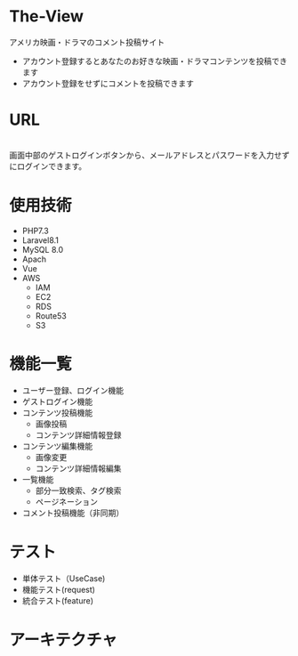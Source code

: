 # The-View
 アメリカ映画・ドラマのコメント投稿サイト<br>
   - アカウント登録するとあなたのお好きな映画・ドラマコンテンツを投稿できます
   - アカウント登録をせずにコメントを投稿できます
 
 
# URL
 <br >
画面中部のゲストログインボタンから、メールアドレスとパスワードを入力せずにログインできます。

# 使用技術
- PHP7.3
- Laravel8.1
- MySQL 8.0
- Apach
- Vue
- AWS
  - IAM
  - EC2
  - RDS
  - Route53
  - S3



# 機能一覧
- ユーザー登録、ログイン機能
- ゲストログイン機能
- コンテンツ投稿機能
  - 画像投稿
  - コンテンツ詳細情報登録
- コンテンツ編集機能
  - 画像変更
  - コンテンツ詳細情報編集
- 一覧機能
  - 部分一致検索、タグ検索
  - ページネーション
- コメント投稿機能（非同期）

# テスト
- 単体テスト（UseCase)
- 機能テスト(request)
- 統合テスト(feature)

# アーキテクチャ
